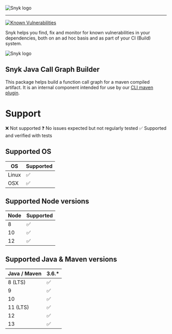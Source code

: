 ![Snyk logo](https://snyk.io/style/asset/logo/snyk-print.svg)

***

[![Known Vulnerabilities](https://snyk.io/test/github/snyk/java-call-graph-builder/badge.svg?targetFile=package.json)](https://snyk.io/test/github/snyk/java-call-graph-builder?targetFile=package.json)


Snyk helps you find, fix and monitor for known vulnerabilities in your dependencies, both on an ad hoc basis and as part of your CI (Build) system.

![Snyk logo](https://snyk.io/style/asset/logo/snyk-print.svg)


## Snyk Java Call Graph Builder

This package helps build a function call graph for a maven compiled artifact.
It is an internal component intended for use by our [CLI maven plugin](https://github.com/snyk/snyk-mvn-plugin).

# Support

❌ Not supported
❓ No issues expected but not regularly tested
✅ Supported and verified with tests

## Supported OS

| OS     |  Supported |
|--------|------------|
| Linux  | ✅          |
| OSX    | ️✅          |

## Supported Node versions

| Node  |  Supported |
|-------|------------|
| 8     | ✅          |
| 10    | ✅          |
| 12    | ✅          |

## Supported Java & Maven versions

| Java / Maven|3.6.* |
|----------------|---|
| 8 (LTS)        | ✅ |
| 9              | ✅ |
| 10             | ✅ |
| 11 (LTS)       | ✅ |
| 12             | ✅ |
| 13             | ✅ |
